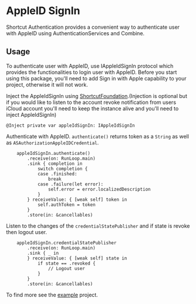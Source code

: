 # AppleID SignIn
Shortcut Authentication provides a convenient way to authenticate user with AppleID using AuthenticationServices and Combine.

## Usage
To authenticate user with AppleID, use IAppleIdSignIn protocol which provides the functionalities to login user with AppleID.
Before you start using this package, you'll need to add Sign in with Apple capability to your project, otherwise it will not work.

Inject the AppleIdSignIn using [ShortcutFoundation](https://github.com/shortcut/shortcut-foundation-ios.git).(Injection is optional but if you would like to listen to the account revoke notification from users iCloud account you'll need to keep the instance alive and you'll need to inject AppleIdSignIn)
```
@Inject private var appleIdSignIn: IAppleIdSignIn
```
Authenticate with AppleID. `authenticate()` returns token as a `String` as well as `ASAuthorizationAppleIDCredential`.
```
    appleIdSignIn.authenticate()
        .receive(on: RunLoop.main)
        .sink { completion in
            switch completion {
            case .finished:
                break
            case .failure(let error):
                self.error = error.localizedDescription
            }
        } receiveValue: { [weak self] token in
            self.authToken = token
        }
        .store(in: &cancellables)
```
Listen to the changes of the `credentialStatePublisher` and if state is revoke then logout user.
```
    appleIdSignIn.credentialStatePublisher
        .receive(on: RunLoop.main)
        .sink { _ in
        } receiveValue: { [weak self] state in
            if state == .revoked {
                // Logout user
            }
        }
        .store(in: &cancellables)
```

To find more see the [example](Example) project.
